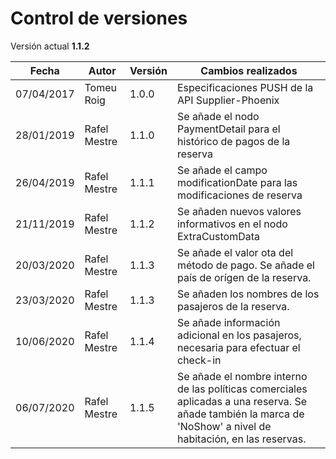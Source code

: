 # Control de versiones

<aside class="notice">Versión actual <b>1.1.2</b></aside>

Fecha | Autor | Versión | Cambios realizados
--------- | ----------- | ----------- | ----------- 
07/04/2017 | Tomeu Roig | 1.0.0 | Especificaciones PUSH de la API Supplier-Phoenix
28/01/2019 | Rafel Mestre | 1.1.0 | Se añade el nodo PaymentDetail para el histórico de pagos de la reserva
26/04/2019 | Rafel Mestre | 1.1.1 | Se añade el campo modificationDate para las modificaciones de reserva
21/11/2019 | Rafel Mestre | 1.1.2 | Se añaden nuevos valores informativos en el nodo ExtraCustomData 
20/03/2020 | Rafel Mestre | 1.1.3 | Se añade el valor ota del método de pago. Se añade el país de orígen de la reserva.
23/03/2020 | Rafel Mestre | 1.1.3 | Se añaden los nombres de los pasajeros de la reserva.
10/06/2020 | Rafel Mestre | 1.1.4 | Se añade información adicional en los pasajeros, necesaria para efectuar el check-in
06/07/2020 | Rafel Mestre | 1.1.5 | Se añade el nombre interno de las políticas comerciales aplicadas a una reserva. Se añade también la marca de 'NoShow' a nivel de habitación, en las reservas.
